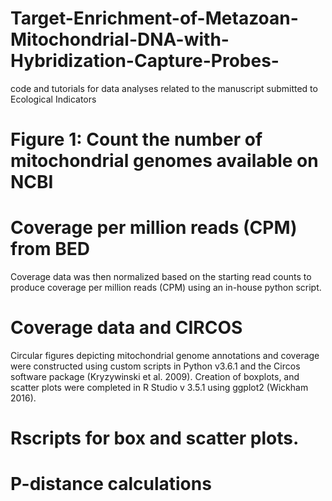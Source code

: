 # Target-Enrichment-of-Metazoan-Mitochondrial-DNA-with-Hybridization-Capture-Probes-
code and tutorials for data analyses related to the manuscript submitted to Ecological Indicators



# Figure 1: Count the number of mitochondrial genomes available on NCBI

# Coverage per million reads (CPM) from BED

Coverage data was then normalized based on the starting read counts to produce coverage per million reads (CPM) using an in-house python script. 

# Coverage data and CIRCOS

Circular figures depicting mitochondrial genome annotations and coverage were constructed using custom scripts in Python v3.6.1 and the Circos software package (Kryzywinski et al. 2009). Creation of boxplots, and scatter plots were completed in R Studio v 3.5.1 using ggplot2 (Wickham 2016).


# Rscripts for box and scatter plots.


# P-distance calculations

